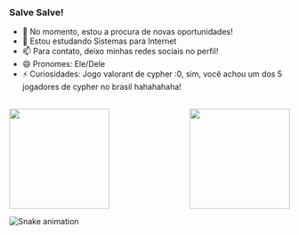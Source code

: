 ### Salve Salve!

- 🔭 No momento, estou a procura de novas oportunidades!
- 🌱 Estou estudando Sistemas para Internet
- 📫 Para contato, deixo minhas redes sociais no perfil!
- 😄 Pronomes: Ele/Dele
- ⚡ Curiosidades: Jogo valorant de cypher :0, sim, você achou um dos 5 jogadores de cypher no brasil hahahahaha! 

<br>
<div>
    <img height="180em" src="https://github-readme-stats.vercel.app/api?username=i529&show_icons=true&theme=great-gatsby&include_all_commits=true&count_private=true"/>
    <img align="right" height="180em" src="https://github-readme-stats.vercel.app/api/top-langs/?username=i529&layout=compact&langs_count=16&theme=great-gatsby"/>

</div>

<!--Snaking game for LuigiGF
    Git - LuigiGF
-->

![Snake animation](https://github.com/LuigiGF/LuigiGF/blob/output/github-contribution-grid-snake.svg)
